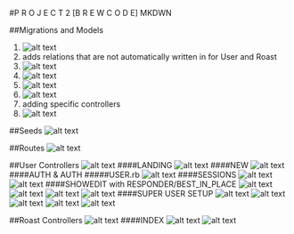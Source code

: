 #P R O J E C T 2 [B R E W C O D E] MKDWN

##Migrations and Models
1. ![alt text](https://i.imgur.com/SBx7dg1.png)
2. adds relations that are not automatically written in for User and Roast
3. ![alt text](https://i.imgur.com/xagJlTe.png)
4. ![alt text](https://i.imgur.com/gdygURL.png)
5. ![alt text](https://i.imgur.com/Sad0bWd.png)
6. ![alt text](https://i.imgur.com/ObrLUeg.png)
7. adding specific controllers
8. ![alt text](https://i.imgur.com/QS9gqTs.png)

##Seeds
![alt text](https://i.imgur.com/BEzbYtq.png)

##Routes
![alt text](https://i.imgur.com/5F1iArG.png)

##User Controllers
![alt text](https://i.imgur.com/1y7OV5r.png)
####LANDING
![alt text](https://i.imgur.com/2qs2Ifv.png)
####NEW
![alt text](https://i.imgur.com/5odqasV.png)
####AUTH & AUTH
#####USER.rb
![alt text](https://i.imgur.com/u6WE2VK.png)
####SESSIONS
![alt text](https://i.imgur.com/RuF3ON0.png)
![alt text](https://i.imgur.com/7fPbCYb.png)
####SHOWEDIT with RESPONDER/BEST_IN_PLACE
![alt text](https://i.imgur.com/SWYvFI6.png)
![alt text](https://i.imgur.com/zCZW3EV.png)
![alt text](https://i.imgur.com/NU1TvsF.png)
![alt text](https://i.imgur.com/X6Zp2bZ.png)
####SUPER USER SETUP
![alt text](https://i.imgur.com/8xRdFlS.png)
![alt text](https://i.imgur.com/IJTdJ2d.png)
![alt text](https://i.imgur.com/yJwjghl.png)
![alt text](https://i.imgur.com/ZogZUoJ.png)
![alt text](https://i.imgur.com/El2WS1u.png)




##Roast Controllers	
![alt text](https://i.imgur.com/RjJfkjz.png)
####INDEX
![alt text](https://i.imgur.com/Ejqsj9V.png)
![alt text](https://i.imgur.com/kQzMbFp.png)
